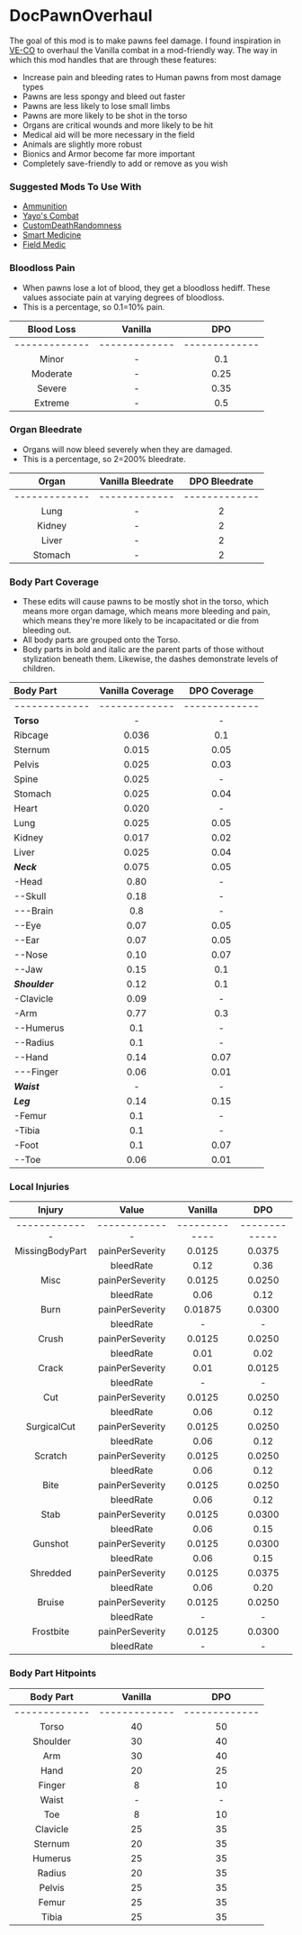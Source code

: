 # DocPawnOverhaul

The goal of this mod is to make pawns feel damage. I found inspiration in [VE-CO](https://ludeon.com/forums/index.php?topic=30799.0) to overhaul the Vanilla combat in a mod-friendly way. The way in which this mod handles that are through these features:
- Increase pain and bleeding rates to Human pawns from most damage types
- Pawns are less spongy and bleed out faster
- Pawns are less likely to lose small limbs
- Pawns are more likely to be shot in the torso
- Organs are critical wounds and more likely to be hit
- Medical aid will be more necessary in the field
- Animals are slightly more robust
- Bionics and Armor become far more important
- Completely save-friendly to add or remove as you wish

### Suggested Mods To Use With

- [Ammunition](https://steamcommunity.com/sharedfiles/filedetails/?id=1892397131)
- [Yayo's Combat](https://steamcommunity.com/sharedfiles/filedetails/?id=1747929243)
- [CustomDeathRandomness](https://steamcommunity.com/sharedfiles/filedetails/?id=1464742390)
- [Smart Medicine](https://steamcommunity.com/sharedfiles/filedetails/?id=1309994319)
- [Field Medic](https://steamcommunity.com/sharedfiles/filedetails/?id=1541287769)

### Bloodloss Pain
- When pawns lose a lot of blood, they get a bloodloss hediff. These values associate pain at varying degrees of bloodloss.
- This is a percentage, so 0.1=10% pain.

| **Blood Loss** | **Vanilla** | **DPO** |
| :-------------: | :-------------: | :-------------: |
| ------------- | ------------- | ------------- |
| Minor | - | 0.1 |
| Moderate | - | 0.25 |
| Severe | - | 0.35 |
| Extreme | - | 0.5 |

### Organ Bleedrate
- Organs will now bleed severely when they are damaged.
- This is a percentage, so 2=200% bleedrate.

| **Organ** | **Vanilla Bleedrate** | **DPO Bleedrate** |
| :-------------: | :-------------: | :-------------: |
| ------------- | ------------- | ------------- |
| Lung | - | 2 |
| Kidney | - | 2 |
| Liver | - | 2 |
| Stomach | - | 2 |

### Body Part Coverage
- These edits will cause pawns to be mostly shot in the torso, which means more organ damage, which means more bleeding and pain, which means they're more likely to be incapacitated or die from bleeding out.
- All body parts are grouped onto the Torso.
- Body parts in bold and italic are the parent parts of those without stylization beneath them. Likewise, the dashes demonstrate levels of children.


| **Body Part** | **Vanilla Coverage** | **DPO Coverage** |
| :------------- | :-------------: | :-------------: |
| ------------- | ------------- | ------------- |
| **Torso** | - | - |
| Ribcage | 0.036 | 0.1 |
| Sternum | 0.015 | 0.05 |
| Pelvis | 0.025 | 0.03 |
| Spine | 0.025 | - |
| Stomach | 0.025 | 0.04 |
| Heart | 0.020 | - |
| Lung | 0.025 | 0.05 |
| Kidney | 0.017 | 0.02 |
| Liver | 0.025 | 0.04 |
| ***Neck*** | 0.075 | 0.05 |
| -Head | 0.80 | - |
| --Skull | 0.18 | - |
| ---Brain | 0.8 | - |
| --Eye | 0.07 | 0.05 |
| --Ear | 0.07 | 0.05 |
| --Nose | 0.10 | 0.07 |
| --Jaw | 0.15 | 0.1 |
| ***Shoulder*** | 0.12 | 0.1 |
| -Clavicle | 0.09 | - |
| -Arm | 0.77 | 0.3 |
| --Humerus | 0.1 | - |
| --Radius | 0.1 | - |
| --Hand | 0.14 | 0.07 |
| ---Finger | 0.06 | 0.01 |
| ***Waist*** | - | - |
| ***Leg*** | 0.14 | 0.15 |
| -Femur | 0.1 | - |
| -Tibia | 0.1 | - |
| -Foot | 0.1 | 0.07 |
| --Toe | 0.06 | 0.01 |

### Local Injuries

| **Injury** | **Value** | **Vanilla** | **DPO** |
| :-------------: | :-------------: | :-------------: | :-------------: |
| ------------- | ------------- | ------------- | ------------- |
| MissingBodyPart | painPerSeverity | 0.0125 | 0.0375 |
|  | bleedRate | 0.12 | 0.36 |
| Misc | painPerSeverity | 0.0125 | 0.0250 |
|  | bleedRate | 0.06 | 0.12 |
| Burn | painPerSeverity | 0.01875 | 0.0300 |
|  | bleedRate | - | - |
| Crush | painPerSeverity | 0.0125 | 0.0250 |
|  | bleedRate | 0.01 | 0.02 |
| Crack | painPerSeverity | 0.01 | 0.0125 |
|  | bleedRate | - | - |
| Cut | painPerSeverity | 0.0125 | 0.0250 |
|  | bleedRate | 0.06 | 0.12 |
| SurgicalCut | painPerSeverity | 0.0125 | 0.0250 |
|  | bleedRate | 0.06 | 0.12 |
| Scratch | painPerSeverity | 0.0125 | 0.0250 |
|  | bleedRate | 0.06 | 0.12 |
| Bite | painPerSeverity | 0.0125 | 0.0250 |
|  | bleedRate | 0.06 | 0.12 |
| Stab | painPerSeverity | 0.0125 | 0.0300 |
|  | bleedRate | 0.06 | 0.15 |
| Gunshot | painPerSeverity | 0.0125 | 0.0300 |
|  | bleedRate | 0.06 | 0.15 |
| Shredded | painPerSeverity | 0.0125 | 0.0375 |
|  | bleedRate | 0.06 | 0.20 |
| Bruise | painPerSeverity | 0.0125 | 0.0250 |
|  | bleedRate | - | - |
| Frostbite | painPerSeverity | 0.0125 | 0.0300 |
|  | bleedRate | - | - |

### Body Part Hitpoints

| **Body Part** | **Vanilla** | **DPO** |
| :-------------: | :-------------: | :-------------: |
| ------------- | ------------- | ------------- |
| Torso | 40 | 50 |
| Shoulder | 30 | 40 |
| Arm | 30 | 40 |
| Hand | 20 | 25 |
| Finger | 8 | 10 |
| Waist | - | - |
| Toe | 8 | 10 |
| Clavicle | 25 | 35 |
| Sternum | 20 | 35 |
| Humerus | 25 | 35 |
| Radius | 20 | 35 |
| Pelvis | 25 | 35 |
| Femur | 25 | 35 |
| Tibia | 25 | 35 |
